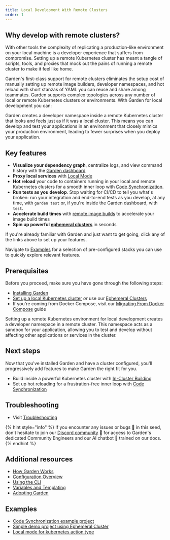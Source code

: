 ```yaml
---
title: Local Development With Remote Clusters
order: 1
---
```


## Why develop with remote clusters?

With other tools the complexity of replicating a production-like environment on your local machine is a developer experience that suffers from compromise. Setting up a remote Kubernetes cluster has meant a tangle of scripts, tools, and proxies that mock out the pains of running a remote cluster to make it feel like home.

Garden's first-class support for remote clusters eliminates the setup cost of manually setting up remote image builders, developer namespaces, and hot reload with short stanzas of YAML you can reuse and share among teammates. Garden supports complex topologies across any number of local or remote Kubernetes clusters or environments. With Garden for local development you can:

Garden creates a developer namespace inside a remote Kubernetes cluster that looks and feels just as if it was a local cluster. This means you can develop and test your applications in an environment that closely mimics your production environment, leading to fewer surprises when you deploy your application.

## Key features

- **Visualize your dependency graph**, centralize logs, and view command history with the [Garden dashboard](https://app.garden.io)
- **Proxy local services** with [Local Mode](../guides/running-service-in-local-mode.md)
- **Hot reload** your code to containers running in your local and remote Kubernetes clusters for a smooth inner loop with [Code Synchronization](https://docs.garden.io/guides/code-synchronization).
- **Run tests as you develop**. Stop waiting for CI/CD to tell you what's broken: run your integration and end-to-end tests as you develop, at any time, with `garden test` or, if you're inside the Garden dashboard, with `test`.
- **Accelerate build times** with [remote image builds](../k8s-plugins/guides/in-cluster-building.md) to accelerate your image build times
- **Spin up powerful [ephemeral clusters](../k8s-plugins/ephemeral-k8s/configure-provider.md)** in seconds

If you're already familiar with Garden and just want to get going, click any of the links above to set up your features.

Navigate to [Examples](#examples) for a selection of pre-configured stacks you can use to quickly explore relevant features.

## Prerequisites

Before you proceed, make sure you have gone through the following steps:

- [Installing Garden](../getting-started/installation.md)
- [Set up a local Kubernetes cluster](../k8s-plugins/local-k8s/configure-provider.md) _or_ use our [Ephemeral Clusters](../k8s-plugins/ephemeral-k8s/configure-provider.md)
- If you're coming from Docker Compose, visit our [Migrating From Docker Compose](../guides/migrating-from-docker-compose.md) guide

Setting up a remote Kubernetes environment for local development creates a developer namespace in a remote cluster. This namespace acts as a sandbox for your application, allowing you to test and develop without affecting other applications or services in the cluster.

## Next steps

Now that you've installed Garden and have a cluster configured, you'll progressively add features to make Garden the right fit for you.

- Build inside a powerful Kubernetes cluster with [In-Cluster Building](../k8s-plugins/guides/in-cluster-building.md)
- Set up hot reloading for a frustration-free inner loop with [Code Synchronization](../guides/code-synchronization.md)

## Troubleshooting

- Visit [Troubleshooting](../misc/troubleshooting.md)

{% hint style="info" %}
If you encounter any issues or bugs 🐛 in this seed, don't hesitate to join our [Discord community](https://go.garden.io/discord) 🌸 for access to Garden's dedicated Community Engineers and our AI chatbot 🤖  trained on our docs.
{% endhint %}

## Additional resources

- [How Garden Works](../overview/how-garden-works.md)
- [Configuration Overview](../using-garden/configuration-overview.md)
- [Using the CLI](../using-garden/using-the-cli.md)
- [Variables and Templating](../using-garden/variables-and-templating.md)
- [Adopting Garden](../overview/adopting-garden.md)

## Examples

- [Code Synchronization example project](https://github.com/garden-io/garden/tree/main/examples/code-synchronization)
- [Simple demo project using Ephemeral Cluster](https://github.com/garden-io/garden/tree/main/examples/ephemeral-cluster-demo)
- [Local mode for kubernetes action type](https://github.com/garden-io/garden/tree/main/examples/local-mode-k8s)
